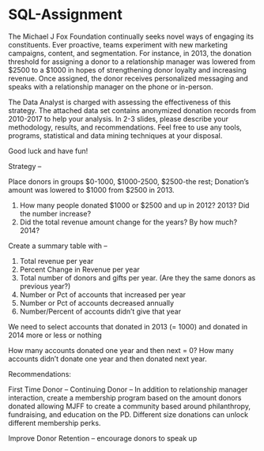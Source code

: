 # SQL-Assignment

The Michael J Fox Foundation continually seeks novel ways of engaging its constituents. Ever proactive, teams experiment with new marketing campaigns, content, and segmentation. For instance, in 2013, the donation threshold for assigning a donor to a relationship manager was lowered from $2500 to a $1000 in hopes of strengthening donor loyalty and increasing revenue. Once assigned, the donor receives personalized messaging and speaks with a relationship manager on the phone or in-person.
 
The Data Analyst is charged with assessing the effectiveness of this strategy. The attached data set contains anonymized donation records from 2010-2017 to help your analysis. In 2-3 slides, please describe your methodology, results, and recommendations. Feel free to use any tools, programs, statistical and data mining techniques at your disposal.
 
Good luck and have fun!


Strategy – 

Place donors in groups $0-1000, $1000-2500, $2500-the rest; 
Donation’s amount was lowered to $1000 from $2500 in 2013. 
1.	How many people donated $1000 or $2500 and up in 2012? 2013? Did the number increase? 
2.	Did the total revenue amount change for the years? By how much? 2014?

Create a summary table with – 

1.	Total revenue per year 
2.	Percent Change in Revenue per year 
3.	Total number of donors and gifts per year. (Are they the same donors as previous year?)
4.	Number or Pct of accounts that increased per year
5.	Number or Pct of accounts decreased annually 
6.	Number/Percent of accounts didn’t give that year 

We need to select accounts that donated in 2013 (= 1000) and donated in 2014 more or less or nothing

How many accounts donated one year and then next = 0?
How many accounts didn’t donate one year and then donated next year. 

Recommendations: 

First Time Donor –
Continuing Donor – 
In addition to relationship manager interaction, create a membership program based on the amount donors donated allowing MJFF to create a community based around philanthropy, fundraising, and education on the PD. Different size donations can unlock different membership perks. 

Improve Donor Retention – encourage donors to speak up 




